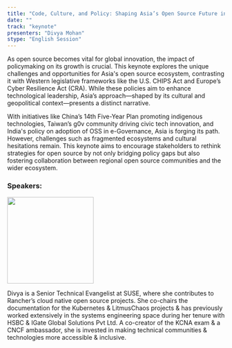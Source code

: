 ```yaml
---
title: "Code, Culture, and Policy: Shaping Asia’s Open Source Future in a Global Context"
date: ""
track: "keynote"
presenters: "Divya Mohan"
stype: "English Session"
--- 
```


As open source becomes vital for global innovation, the impact of policymaking on its growth is crucial. This keynote explores the unique challenges and opportunities for Asia's open source ecosystem, contrasting it with Western legislative frameworks like the U.S. CHIPS Act and Europe’s Cyber Resilience Act (CRA). While these policies aim to enhance technological leadership, Asia’s approach—shaped by its cultural and geopolitical context—presents a distinct narrative.

With initiatives like China’s 14th Five-Year Plan promoting indigenous technologies, Taiwan’s g0v community driving civic tech innovation, and India's policy on adoption of OSS in e-Governance, Asia is forging its path. However, challenges such as fragmented ecosystems and cultural hesitations remain. This keynote aims to encourage stakeholders to rethink strategies for open source by not only bridging policy gaps but also fostering collaboration between regional open source communities and the wider ecosystem. 

### Speakers:

<img src="https://sessionize.com/image/8870-400o400o1-PDR3hsSKRCfWb1Fbh3WVdT.jpg" width="200" /><br/>

Divya is a Senior Technical Evangelist at SUSE, where she contributes to Rancher’s cloud native open source projects. She co-chairs the documentation for the Kubernetes & LitmusChaos projects & has previously worked extensively in the systems engineering space during her tenure with HSBC & IGate Global Solutions Pvt Ltd. A co-creator of the KCNA exam & a CNCF ambassador, she is invested in making technical communities & technologies more accessible & inclusive.